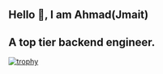 ## Hello 👋, I am Ahmad(Jmait)
## A top tier backend engineer.
[![trophy](https://github-profile-trophy.vercel.app/?username=cheapestorderconcept&theme=onedark)](https://github.com/ryo-ma/github-profile-trophy)
<!--
**cheapestorderconcept/cheapestorderconcept** is a ✨ _special_ ✨ repository because its `README.md` (this file) appears on your GitHub profile.

Here are some ideas to get you started:

- 🔭 I’m currently working on ...
- 🌱 I’m currently learning ...
- 👯 I’m looking to collaborate on ...
- 🤔 I’m looking for help with ...
- 💬 Ask me about ...
- 📫 How to reach me: ...
- 😄 Pronouns: ...
- ⚡ Fun fact: ...
-->

